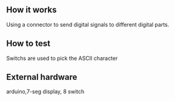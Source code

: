<!---

This file is used to generate your project datasheet. Please fill in the information below and delete any unused
sections.

You can also include images in this folder and reference them in the markdown. Each image must be less than
512 kb in size, and the combined size of all images must be less than 1 MB.
-->

## How it works

Using a connector to send digital signals to different digital parts.

## How to test

Switchs are used to pick the ASCII character

## External hardware

arduino,7-seg display, 8 switch 

